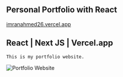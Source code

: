 ## Personal Portfolio with React
 [imranahmed26.vercel.app](https://imranahmed26.vercel.app)
 
##  React | Next JS | Vercel.app

```
This is my portfolio website.

```

![Portfolio Website](https://i.postimg.cc/SsnKVkYR/Screenshot-2021-09-22-024407.png)

